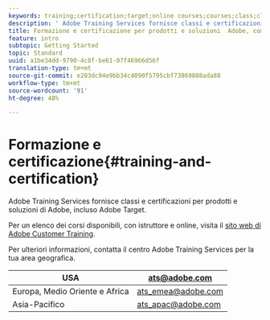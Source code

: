 ```yaml
---
keywords: training;certification;target;online courses;courses;class;classes
description: ' Adobe Training Services fornisce classi e certificazioni per  prodotti e soluzioni di Adobe, incluso  Adobe Target.'
title: Formazione e certificazione per prodotti e soluzioni  Adobe, compresi  Adobe Target
feature: intro
subtopic: Getting Started
topic: Standard
uuid: a1be34dd-9790-4c8f-be61-07f46966d56f
translation-type: tm+mt
source-git-commit: e203dc94e9bb34c4090f5795cbf73869808ada88
workflow-type: tm+mt
source-wordcount: '91'
ht-degree: 48%

---
```



# Formazione e certificazione{#training-and-certification}

 Adobe Training Services fornisce classi e certificazioni per  prodotti e soluzioni di Adobe, incluso  Adobe Target.

Per un elenco dei corsi disponibili, con istruttore e online, visita il [sito web di Adobe Customer Training](https://training.adobe.com/training/courses.html#solution=adobeTarget).

Per ulteriori informazioni, contatta il centro Adobe Training Services per la tua area geografica.

| USA | [ats@adobe.com](mailto:ats@adobe.com) |
|---|---|
| Europa, Medio Oriente e Africa | [ats_emea@adobe.com](mailto:ats_emea@adobe.com) |
| Asia-Pacifico | [ats_apac@adobe.com](mailto:ats_apac@adobe.com) |

